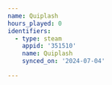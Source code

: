```yaml
---
name: Quiplash
hours_played: 0
identifiers:
  - type: steam
    appid: '351510'
    name: Quiplash
    synced_on: '2024-07-04'

---
```

